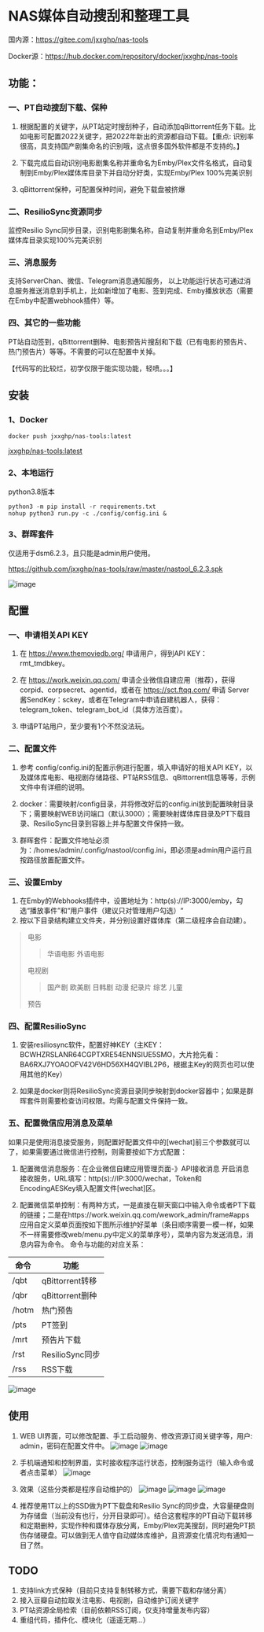 # NAS媒体自动搜刮和整理工具

国内源：https://gitee.com/jxxghp/nas-tools

Docker源：https://hub.docker.com/repository/docker/jxxghp/nas-tools

## 功能：
### 一、PT自动搜刮下载、保种
1) 根据配置的关键字，从PT站定时搜刮种子，自动添加qBittorrent任务下载。比如电影可配置2022关键字，把2022年新出的资源都自动下载。【重点: 识别率很高，具支持国产剧集命名的识别哦，这点很多国外软件都是不支持的。】

2) 下载完成后自动识别电影剧集名称并重命名为Emby/Plex文件名格式，自动复制到Emby/Plex媒体库目录下并自动分好类，实现Emby/Plex 100%完美识别

3) qBittorrent保种，可配置保种时间，避免下载盘被挤爆

### 二、ResilioSync资源同步
监控Resilio Sync同步目录，识别电影剧集名称，自动复制并重命名到Emby/Plex媒体库目录实现100%完美识别

### 三、消息服务
支持ServerChan、微信、Telegram消息通知服务， 以上功能运行状态可通过消息服务推送消息到手机上，比如新增加了电影、签到完成、Emby播放状态（需要在Emby中配置webhook插件）等。

### 四、其它的一些功能
PT站自动签到，qBittorrent删种、电影预告片搜刮和下载（已有电影的预告片、热门预告片）等等。不需要的可以在配置中关掉。


【代码写的比较烂，初学仅限于能实现功能，轻喷。。。】


## 安装
### 1、Docker
```
docker push jxxghp/nas-tools:latest
```
[jxxghp/nas-tools:latest](https://hub.docker.com/repository/docker/jxxghp/nas-tools)

### 2、本地运行
python3.8版本
```
python3 -m pip install -r requirements.txt
nohup python3 run.py -c ./config/config.ini & 
```

### 3、群晖套件
仅适用于dsm6.2.3，且只能是admin用户使用。

https://github.com/jxxghp/nas-tools/raw/master/nastool_6.2.3.spk

![image](https://user-images.githubusercontent.com/51039935/153745028-3a9b7e9a-0404-45c0-9674-1763e272c005.png)


## 配置
### 一、申请相关API KEY
1) 在 https://www.themoviedb.org/ 申请用户，得到API KEY：rmt_tmdbkey。

2) 在 https://work.weixin.qq.com/ 申请企业微信自建应用（推荐），获得corpid、corpsecret、agentid，或者在 https://sct.ftqq.com/ 申请 Server酱SendKey：sckey，或者在Telegram中申请自建机器人，获得：telegram_token、telegram_bot_id（具体方法百度）。

3) 申请PT站用户，至少要有1个不然没法玩。

### 二、配置文件
1) 参考 config/config.ini的配置示例进行配置，填入申请好的相关API KEY，以及媒体库电影、电视剧存储路径、PT站RSS信息、qBittorrent信息等等，示例文件中有详细的说明。

2) docker：需要映射/config目录，并将修改好后的config.ini放到配置映射目录下；需要映射WEB访问端口（默认3000）；需要映射媒体库目录及PT下载目录、ResilioSync目录到容器上并与配置文件保持一致。
   
3) 群晖套件：配置文件地址必须为：/homes/admin/.config/nastool/config.ini，即必须是admin用户运行且按路径放置配置文件。

### 三、设置Emby
1) 在Emby的Webhooks插件中，设置地址为：http(s)://IP:3000/emby，勾选“播放事件”和“用户事件（建议只对管理用户勾选）“
2) 按以下目录结构建立文件夹，并分别设置好媒体库（第二级程序会自动建）。
> 电影
>> 华语电影
>> 外语电影
> 
> 电视剧
>> 国产剧
>> 欧美剧
>> 日韩剧
>> 动漫
>> 纪录片
>> 综艺
>> 儿童
> 
> 预告

### 四、配置ResilioSync
1) 安装resiliosync软件，配置好神KEY（主KEY：BCWHZRSLANR64CGPTXRE54ENNSIUE5SMO，大片抢先看：BA6RXJ7YOAOOFV42V6HD56XH4QVIBL2P6，根据主Key的网页也可以使用其他的Key）
   
2) 如果是docker则将ResilioSync资源目录同步映射到docker容器中；如果是群晖套件则需要检查访问权限。均需与配置文件保持一致。

### 五、配置微信应用消息及菜单
如果只是使用消息接受服务，则配置好配置文件中的[wechat]前三个参数就可以了，如果需要通过微信进行控制，则需要按如下方式配置：
1) 配置微信消息服务：在企业微信自建应用管理页面-》API接收消息 开启消息接收服务，URL填写：http(s)://IP:3000/wechat，Token和EncodingAESKey填入配置文件[wechat]区。
   
2) 配置微信菜单控制：有两种方式，一是直接在聊天窗口中输入命令或者PT下载的链接；二是在https://work.weixin.qq.com/wework_admin/frame#apps 应用自定义菜单页面按如下图所示维护好菜单（条目顺序需要一模一样，如果不一样需要修改web/menu.py中定义的菜单序号），菜单内容为发送消息，消息内容为命令。
命令与功能的对应关系： 
   
|  命令   | 功能  |
|  ----  | ----  |
| /qbt  | qBittorrent转移 |
| /qbr  | qBittorrent删种 |
| /hotm  | 热门预告 |
| /pts | PT签到 |
| /mrt  | 预告片下载 |
| /rst  | ResilioSync同步 |
| /rss  | RSS下载 |

![image](https://user-images.githubusercontent.com/51039935/153850570-b97a2bbc-0961-44d8-85e6-bd5f6215e4a4.png)


## 使用
1) WEB UI界面，可以修改配置、手工启动服务、修改资源订阅关键字等，用户: admin，密码在配置文件中。
![image](https://user-images.githubusercontent.com/51039935/153804911-0f470480-e250-42e9-a06f-2c2a7e0de627.png)
![image](https://user-images.githubusercontent.com/51039935/153804992-9d7c6dc3-8f6f-47f3-8f46-14ccd33d9542.png)


2) 手机端通知和控制界面，实时接收程序运行状态，控制服务运行（输入命令或者点击菜单）
![image](https://user-images.githubusercontent.com/51039935/151723777-14eb0252-4838-4bdb-9089-75393e6af277.png)

3) 效果（这些分类都是程序自动维护的）
![image](https://user-images.githubusercontent.com/51039935/153733308-498fd68c-4a24-4238-820d-10a1cd1025d1.png)
![image](https://user-images.githubusercontent.com/51039935/151723518-5ee68798-bd24-459a-b99f-43ebe27857e7.png)
![image](https://user-images.githubusercontent.com/51039935/153847136-fee22815-4f89-443a-bac1-617d903cde68.png)

4) 推荐使用1T以上的SSD做为PT下载盘和Resilio Sync的同步盘，大容量硬盘则为存储盘（当前没有也行，分开目录即可）。结合这套程序的PT自动下载转移和定期删种，实现作种和媒体存放分离，Emby/Plex完美搜刮，同时避免PT损伤存储硬盘。可以做到无人值守自动媒体库维护，且资源变化情况均有通知一目了然。


## TODO
1) 支持link方式保种（目前只支持复制转移方式，需要下载和存储分离）
2) 接入豆瓣自动拉取关注电影、电视剧，自动维护订阅关键字
3) PT站资源全局检索（目前依赖RSS订阅，仅支持增量发布内容）
4) 重组代码，插件化、模块化（遥遥无期...）
